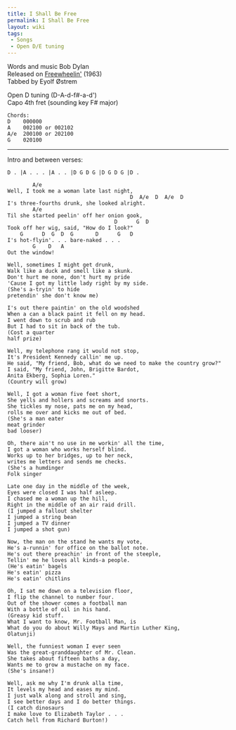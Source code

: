```yaml
---
title: I Shall Be Free
permalink: I Shall Be Free
layout: wiki
tags:
 - Songs
 - Open D/E tuning
---
```


Words and music Bob Dylan  
Released on [Freewheelin'](/wiki/Freewheelin' "wikilink") (1963)  
Tabbed by Eyolf Østrem

Open D tuning (D-A-d-f\#-a-d')  
Capo 4th fret (sounding key F\# major)

    Chords:
    D    000000
    A    002100 or 002102
    A/e  200100 or 202100
    G    020100

* * * * *

Intro and between verses:

    D . |A . . . |A . . |D G D G |D G D G |D .

            A/e
    Well, I took me a woman late last night,
                                           D  A/e  D  A/e  D
    I's three-fourths drunk, she looked alright.
            A/e
    Til she started peelin' off her onion gook,
                                      D      G  D
    Took off her wig, said, "How do I look?"
        G      D  G  D  G       D      G   D
    I's hot-flyin'. . . bare-naked . . .
            G    D   A
    Out the window!

    Well, sometimes I might get drunk,
    Walk like a duck and smell like a skunk.
    Don't hurt me none, don't hurt my pride
    'Cause I got my little lady right by my side.
    (She's a-tryin' to hide
    pretendin' she don't know me)

    I's out there paintin' on the old woodshed
    When a can a black paint it fell on my head.
    I went down to scrub and rub
    But I had to sit in back of the tub.
    (Cost a quarter
    half prize)

    Well, my telephone rang it would not stop,
    It's President Kennedy callin' me up.
    He said, "My friend, Bob, what do we need to make the country grow?"
    I said, "My friend, John, Brigitte Bardot,
    Anita Ekberg, Sophia Loren."
    (Country will grow)

    Well, I got a woman five feet short,
    She yells and hollers and screams and snorts.
    She tickles my nose, pats me on my head,
    rolls me over and kicks me out of bed.
    (She's a man eater
    meat grinder
    bad looser)

    Oh, there ain't no use in me workin' all the time,
    I got a woman who works herself blind.
    Works up to her bridges, up to her neck,
    writes me letters and sends me checks.
    (She's a humdinger
    Folk singer

    Late one day in the middle of the week,
    Eyes were closed I was half asleep.
    I chased me a woman up the hill,
    Right in the middle of an air raid drill.
    (I jumped a fallout shelter
    I jumped a string bean
    I jumped a TV dinner
    I jumped a shot gun)

    Now, the man on the stand he wants my vote,
    He's a-runnin' for office on the ballot note.
    He's out there preachin' in front of the steeple,
    Tellin' me he loves all kinds-a people.
    (He's eatin' bagels
    He's eatin' pizza
    He's eatin' chitlins

    Oh, I sat me down on a television floor,
    I flip the channel to number four.
    Out of the shower comes a football man
    With a bottle of oil in his hand.
    (Greasy kid stuff.
    What I want to know, Mr. Football Man, is
    What do you do about Willy Mays and Martin Luther King,
    Olatunji)

    Well, the funniest woman I ever seen
    Was the great-granddaughter of Mr. Clean.
    She takes about fifteen baths a day,
    Wants me to grow a mustache on my face.
    (She's insane!)

    Well, ask me why I'm drunk alla time,
    It levels my head and eases my mind.
    I just walk along and stroll and sing,
    I see better days and I do better things.
    (I catch dinosaurs
    I make love to Elizabeth Taylor . . .
    Catch hell from Richard Burton!)

